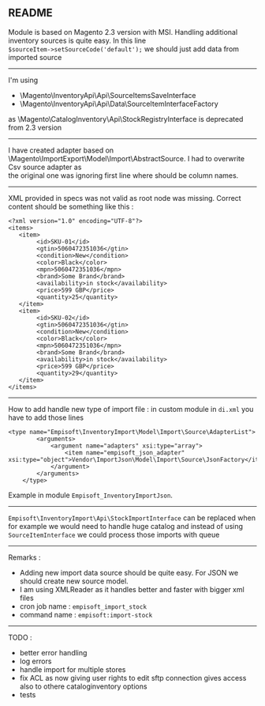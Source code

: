 README  
------------

Module is based on Magento 2.3 version with MSI. Handling additional inventory sources is quite easy. In this line   
```$sourceItem->setSourceCode('default');``` we should just add data from imported source  

------------  

I'm using   
* \Magento\InventoryApi\Api\SourceItemsSaveInterface  
* \Magento\InventoryApi\Api\Data\SourceItemInterfaceFactory  
  
as \Magento\CatalogInventory\Api\StockRegistryInterface is deprecated from 2.3 version  
  
-------  

I have created adapter based on \Magento\ImportExport\Model\Import\AbstractSource. I had to overwrite Csv source adapter as   
the original one was ignoring first line where should be column names.  
  
----------------  

XML provided in specs was not valid as root node was missing. Correct content should be something like this :  
  
```$xslt  
<?xml version="1.0" encoding="UTF-8"?>  
<items>  
   <item>  
        <id>SKU-01</id>  
        <gtin>5060472351036</gtin>  
        <condition>New</condition>  
        <color>Black</color>  
        <mpn>5060472351036</mpn>  
        <brand>Some Brand</brand>  
        <availability>in stock</availability>  
        <price>599 GBP</price>  
        <quantity>25</quantity>  
   </item>  
   <item>  
        <id>SKU-02</id>  
        <gtin>5060472351036</gtin>  
        <condition>New</condition>  
        <color>Black</color>  
        <mpn>5060472351036</mpn>  
        <brand>Some Brand</brand>  
        <availability>in stock</availability>  
        <price>599 GBP</price>  
        <quantity>29</quantity>  
   </item>  
</items>  
```  
------  
How to add handle new type of import file : in custom module in ```di.xml``` you have to add those lines  
```  
<type name="Empisoft\InventoryImport\Model\Import\Source\AdapterList">  
        <arguments>  
            <argument name="adapters" xsi:type="array">  
                <item name="empisoft_json_adapter" xsi:type="object">Vendor\ImportJson\Model\Import\Source\JsonFactory</item>             
            </argument>  
        </arguments>  
    </type>  
```  
Example in module ```Empisoft_InventoryImportJson```.

----------
```Empisoft\InventoryImport\Api\StockImportInterface``` can be replaced when for example we would need to handle huge catalog and instead of using ```SourceItemInterface```
we could process those imports with queue
 
----------
Remarks :  
  
* Adding new import data source should be quite easy. For JSON we should create new source model.  
* I am using XMLReader as it handles better and faster with bigger xml files
* cron job name : ```empisoft_import_stock```  
* command name : ```empisoft:import-stock```
-------
TODO : 
* better error handling
* log errors
* handle import for multiple stores
* fix ACL as now giving user rights to edit sftp connection gives access also to othere cataloginventory options 
* tests
